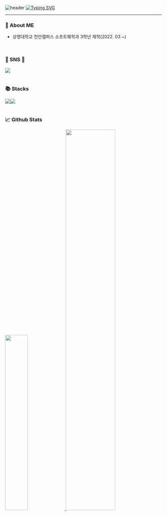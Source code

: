 ![header](https://capsule-render.vercel.app/api?type=waving&color=6994CDEE&text=&animation=twinkling&height=80)
[![Typing SVG](https://readme-typing-svg.demolab.com?font=Alkatra&weight=500&size=45&duration=3500&pause=3&color=6994CDEE&center=false&vCenter=false&multiline=true&repeat=true&width=1000&height=100&lines=Welcome+to+Kwak's+GitHub!👋)](https://git.io/typing-svg)


<div align="left">

-------
### 📌 About ME
- 상명대학교 천안캠퍼스 소프트웨학과 3학년 재학(2022. 03 ~)

<br>

### 💫 SNS 💫

<div style="display:flex; flex-direction:row;">
    <a href="https://www.instagram.com/peony_m_._/"><img src="https://img.shields.io/badge/Instagram-E4405F?style=flat-square&logo=Instagram&logoColor=white"/></a>
</div><br>


### 📚 Stacks 
<div style="display:flex; flex-direction:row;">
<img src="https://img.shields.io/badge/Swift-F05138?style=flat-square&logo=Swift&logoColor=white"/>
<img src="https://img.shields.io/badge/-SwiftUI-000000?style=flat-square&logo=Swift&logoColor=512BD4"/>
   
</div> <br>

### 📈 Github Stats
<a href="https://github.com/kwakseobang/github-readme-stats">
    <img src="https://github-readme-stats.vercel.app/api/top-langs/?username=kwakseobang&layout=donut&show_icons=true&theme=material-palenight&hide_border=true&bg_color=20232a&icon_color=58A6FF&text_color=fff&title_color=58A6FF&count_private=true&exclude_repo=Face-Transfer-Application" width=38% />
</a>    
<a href="https://github.com/kwakseobang/github-readme-stats">
  <img src="https://github-readme-stats.vercel.app/api?username=kwakseobang&show_icons=true&theme=material-palenight&hide_border=true&bg_color=20232a&icon_color=58A6FF&text_color=fff&title_color=58A6FF&count_private=true" width=56% />
</a>


